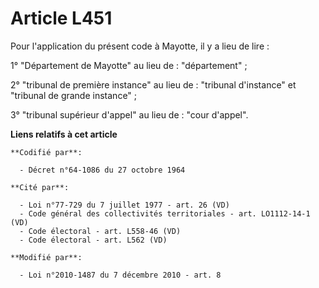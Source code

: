 # Article L451

Pour l'application du présent code à Mayotte, il y a lieu de lire : 

1° "Département de Mayotte" au lieu de : "département" ; 

2° "tribunal de première instance" au lieu de : "tribunal d'instance" et "tribunal de grande instance" ; 

3° "tribunal supérieur d'appel" au lieu de : "cour d'appel".

**Liens relatifs à cet article**

	**Codifié par**:

	  - Décret n°64-1086 du 27 octobre 1964

	**Cité par**:

	  - Loi n°77-729 du 7 juillet 1977 - art. 26 (VD)
	  - Code général des collectivités territoriales - art. LO1112-14-1 (VD)
	  - Code électoral - art. L558-46 (VD)
	  - Code électoral - art. L562 (VD)

	**Modifié par**:

	  - Loi n°2010-1487 du 7 décembre 2010 - art. 8
